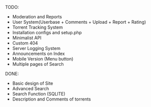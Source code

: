 TODO:
* Moderation and Reports
* User System(Userbase + Comments + Upload + Report + Rating)
* Torrent Tracking System
* Installation configs and setup.php
* Minimalist API
* Custom 404
* Server Logging System
* Announcements on Index
* Mobile Version (Menu button)
* Multiple pages of Search

DONE:
* Basic design of Site
* Advanced Search
* Search Function (SQLITE)
* Description and Comments of torrents
